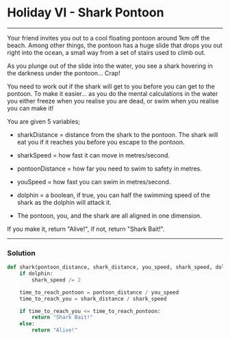 # Holiday VI - Shark Pontoon

---

Your friend invites you out to a cool floating pontoon around 1km off the beach. Among other things, the pontoon has a huge slide that drops you out right into the ocean, a small way from a set of stairs used to climb out.

As you plunge out of the slide into the water, you see a shark hovering in the darkness under the pontoon... Crap!

You need to work out if the shark will get to you before you can get to the pontoon. To make it easier... as you do the mental calculations in the water you either freeze when you realise you are dead, or swim when you realise you can make it!

You are given 5 variables;

* sharkDistance = distance from the shark to the pontoon. The shark will eat you if it reaches you before you escape to the pontoon.

* sharkSpeed = how fast it can move in metres/second.

* pontoonDistance = how far you need to swim to safety in metres.

* youSpeed = how fast you can swim in metres/second.

* dolphin = a boolean, if true, you can half the swimming speed of the shark as the dolphin will attack it.

* The pontoon, you, and the shark are all aligned in one dimension.

If you make it, return "Alive!", if not, return "Shark Bait!".

---

### Solution

```py
def shark(pontoon_distance, shark_distance, you_speed, shark_speed, dolphin):
    if dolphin:
        shark_speed /= 2

    time_to_reach_pontoon = pontoon_distance / you_speed
    time_to_reach_you = shark_distance / shark_speed

    if time_to_reach_you <= time_to_reach_pontoon:
        return "Shark Bait!"
    else:
        return "Alive!"
```
